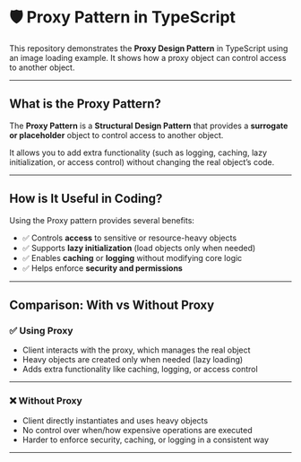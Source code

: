 # 🛡️ Proxy Pattern in TypeScript

This repository demonstrates the **Proxy Design Pattern** in TypeScript using an image loading example. It shows how a proxy object can control access to another object.

---

## What is the Proxy Pattern?

The **Proxy Pattern** is a **Structural Design Pattern** that provides a **surrogate or placeholder** object to control access to another object.  

It allows you to add extra functionality (such as logging, caching, lazy initialization, or access control) without changing the real object’s code.

---

## How is It Useful in Coding?

Using the Proxy pattern provides several benefits:

- ✅ Controls **access** to sensitive or resource-heavy objects  
- ✅ Supports **lazy initialization** (load objects only when needed)  
- ✅ Enables **caching** or **logging** without modifying core logic  
- ✅ Helps enforce **security and permissions**  

---

## Comparison: With vs Without Proxy

### ✅ Using Proxy

- Client interacts with the proxy, which manages the real object  
- Heavy objects are created only when needed (lazy loading)  
- Adds extra functionality like caching, logging, or access control  

---

### ❌ Without Proxy

- Client directly instantiates and uses heavy objects  
- No control over when/how expensive operations are executed  
- Harder to enforce security, caching, or logging in a consistent way  

---
